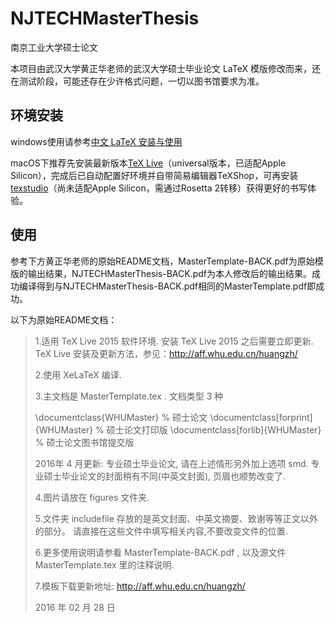 # NJTECHMasterThesis
南京工业大学硕士论文

本项目由武汉大学黄正华老师的武汉大学硕士毕业论文 LaTeX 模版修改而来，还在测试阶段，可能还存在少许格式问题，一切以图书馆要求为准。

## 环境安装
windows使用请参考[中文 LaTeX 安装与使用](http://aff.whu.edu.cn/huangzh/%25E4%25B8%25AD%25E6%2596%2587LaTeX%25E5%25AE%2589%25E8%25A3%2585%25E4%25B8%258E%25E4%25BD%25BF%25E7%2594%25A8.pdf) 

macOS下推荐先安装最新版本[TeX Live](https://tug.org/texlive/)（universal版本，已适配Apple Silicon），完成后已自动配置好环境并自带简易编辑器TeXShop，可再安装[texstudio](http://texstudio.sourceforge.net/)（尚未适配Apple Silicon，需通过Rosetta 2转移）获得更好的书写体验。

## 使用
参考下方黄正华老师的原始README文档，MasterTemplate-BACK.pdf为原始模版的输出结果，NJTECHMasterThesis-BACK.pdf为本人修改后的输出结果。成功编译得到与NJTECHMasterThesis-BACK.pdf相同的MasterTemplate.pdf即成功。

以下为原始README文档：


> 1.适用 TeX Live 2015 软件环境. 安装 TeX Live 2015 之后需要立即更新.  
  TeX Live 安装及更新方法，参见：http://aff.whu.edu.cn/huangzh/
>
>2.使用 XeLaTeX 编译.
>
>3.主文档是 MasterTemplate.tex . 文档类型 3 种
>
>   \documentclass{WHUMaster}              % 硕士论文 
>   \documentclass[forprint]{WHUMaster}    % 硕士论文打印版 
>   \documentclass[forlib]{WHUMaster}      % 硕士论文图书馆提交版 
>
>   2016年 4 月更新: 专业硕士毕业论文, 请在上述情形另外加上选项 smd. 
>   专业硕士毕业论文的封面稍有不同(中英文封面), 页眉也顺势改变了.
>
>4.图片请放在 figures 文件夹.
>
>5.文件夹 includefile 存放的是英文封面、中英文摘要、致谢等等正文以外的部分。
>  请直接在这些文件中填写相关内容,不要改变文件的位置.
>
>6.更多使用说明请参看 MasterTemplate-BACK.pdf , 以及源文件 MasterTemplate.tex 里的注释说明.
>
>7.模板下载更新地址:
  http://aff.whu.edu.cn/huangzh/ 
>
>2016 年 02 月 28 日
